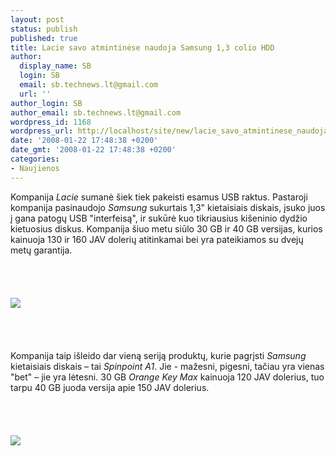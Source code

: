 ```yaml
---
layout: post
status: publish
published: true
title: Lacie savo atmintinėse naudoja Samsung 1,3 colio HDD
author:
  display_name: SB
  login: SB
  email: sb.technews.lt@gmail.com
  url: ''
author_login: SB
author_email: sb.technews.lt@gmail.com
wordpress_id: 1168
wordpress_url: http://localhost/site/new/lacie_savo_atmintinese_naudoja_samsung_1_3_colio_hdd/
date: '2008-01-22 17:48:38 +0200'
date_gmt: '2008-01-22 17:48:38 +0200'
categories:
- Naujienos
---
```

<p>Kompanija <i>Lacie</i> sumanė šiek tiek pakeisti esamus USB raktus. Pastaroji kompanija pasinaudojo <i>Samsung</i> sukurtais 1,3&quot; kietaisiais diskais, įsuko juos į gana patogų USB &quot;interfeisą&quot;, ir sukūrė kuo tikriausius kišeninio dydžio kietuosius diskus. Kompanija šiuo metu siūlo 30 GB ir 40 GB versijas, kurios kainuoja 130 ir 160 JAV dolerių atitinkamai bei yra pateikiamos su dvejų metų garantija.<br />
<br><br />
<br><br><img src="http://www.techpowerup.com/img/08-01-21/LaCie_Little_Disk_01.jpg"><br><br />
<br><br />
<br>Kompanija taip išleido dar vieną seriją produktų, kurie pagrįsti <i>Samsung</i> kietaisiais diskais – tai <i>Spinpoint A1</i>. Jie - mažesni, pigesni, tačiau yra vienas &quot;bet&quot; – jie yra lėtesni. 30 GB <i>Orange Key Max</i> kainuoja 120 JAV dolerius, tuo tarpu 40 GB juoda versija apie 150 JAV dolerius.<br />
<br><br />
<br><br><img src="http://www.techpowerup.com/img/08-01-21/LaCie_USB_Key_Max_01.jpg"><br></p>
